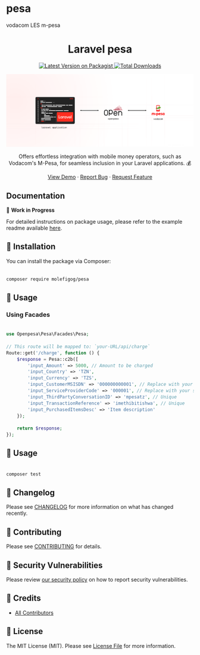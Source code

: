 # pesa
vodacom LES m-pesa
<h1 align="center">Laravel pesa</h1>

<p align="center">
    <a href="https://packagist.org/packages/openpesa/laravel-pesa">
        <img src="https://img.shields.io/packagist/v/openpesa/laravel-pesa.svg?style=flat-square" alt="Latest Version on Packagist">
    </a>
    <a href="https://packagist.org/packages/openpesa/laravel-pesa">
        <img src="https://img.shields.io/packagist/dt/openpesa/laravel-pesa.svg?style=flat-square" alt="Total Downloads">
    </a>
</p>

<p align="center">
 <picture>
      <source media="(prefers-color-scheme: dark)" srcset="./img/banner/header-dark.png">
      <img alt="Laravel pesa" src="./img/banner/header-light.png">
    </picture>
 <p align="center">Offers effortless integration with mobile money operators, such as Vodacom's M-Pesa, for seamless inclusion in your Laravel applications. 💰</p>
</p>

<p align="center">
    <a href="https://github.com/alphaolomi/laravel-pesa-demo">View Demo</a>
    ·
    <a href="https://github.com/openpesa/laravel-pesa/issues/new/choose">Report Bug</a>
    ·
    <a href="https://github.com/openpesa/laravel-pesa/issues/new/choose">Request Feature</a>
</p>

## Documentation

🚧 **Work in Progress**

For detailed instructions on package usage, please refer to the example readme available [here](https://github.com/alphaolomi/laravel-pesa-demo).

## 🚀 Installation

You can install the package via Composer:

```bash

composer require molefigog/pesa

```

## 💼 Usage

### Using Facades

```php

use Openpesa\Pesa\Facades\Pesa;

// This route will be mapped to: `your-URL/api/charge`
Route::get('/charge', function () {
    $response = Pesa::c2b([
        'input_Amount' => 5000, // Amount to be charged
        'input_Country' => 'TZN',
        'input_Currency' => 'TZS',
        'input_CustomerMSISDN' => '000000000001', // Replace with your phone number
        'input_ServiceProviderCode' => '000001', // Replace with your service provider code given by M-Pesa
        'input_ThirdPartyConversationID' => 'mpesatz', // Unique
        'input_TransactionReference' => 'imethibitishwa', // Unique
        'input_PurchasedItemsDesc' => 'Item description'
    });

    return $response;
});

```

## 💼 Usage

```bash

composer test

```

## 📜 Changelog

Please see [CHANGELOG](CHANGELOG.md) for more information on what has changed recently.

## 🤝 Contributing

Please see [CONTRIBUTING](.github/CONTRIBUTING.md) for details.

## 🔐 Security Vulnerabilities

Please review [our security policy](../../security/policy) on how to report security vulnerabilities.

## 👥 Credits

-   [All Contributors](../../contributors)

## 📄 License

The MIT License (MIT). Please see [License File](LICENSE.md) for more information.

